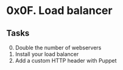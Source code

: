 # 0x0F. Load balancer
## Tasks
0. Double the number of webservers
1. Install your load balancer
2. Add a custom HTTP header with Puppet
